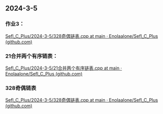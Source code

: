 ## 2024-3-5

### 作业3：

[Sefl_C_Plus/2024-3-5/328奇偶链表.cpp at main · Enolaalone/Sefl_C_Plus (github.com)](https://github.com/Enolaalone/Sefl_C_Plus/blob/main/2024-3-5/AOV.cpp)

### 21合并两个有序链表：

[Sefl_C_Plus/2024-3-5/21合并两个有序链表.cpp at main · Enolaalone/Sefl_C_Plus (github.com)](https://github.com/Enolaalone/Sefl_C_Plus/blob/main/2024-3-5/21合并两个有序链表.cpp)

### 328奇偶链表

[Sefl_C_Plus/2024-3-5/328奇偶链表.cpp at main · Enolaalone/Sefl_C_Plus (github.com)](https://github.com/Enolaalone/Sefl_C_Plus/blob/main/2024-3-5/328奇偶链表.cpp)